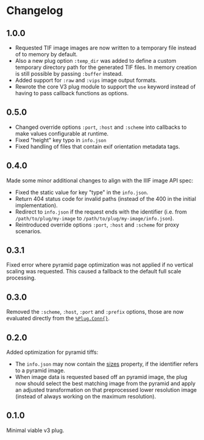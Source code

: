 # Changelog

## 1.0.0
- Requested TIF image images are now written to a temporary file instead of to memory by default. 
- Also a new plug option `:temp_dir` was added to define a custom temporary directory path for the generated TIF files. In memory creation is still possible by passing `:buffer` instead.
- Added support for `:raw` and `:vips` image output formats.
- Rewrote the core V3 plug module to support the `use` keyword instead of having to pass callback functions as options.

## 0.5.0
- Changed override options `:port`, `:host` and `:scheme` into callbacks to make values configurable at runtime.
- Fixed "height" key typo in `info.json`
- Fixed handling of files that contain exif orientation metadata tags.

## 0.4.0

Made some minor additional changes to align with the IIIF image API spec:
- Fixed the static value for key "type" in the `info.json`.
- Return 404 status code for invalid paths (instead of the 400 in the initial implementation).
- Redirect to `info.json` if the request ends with the identifier (i.e. from `/path/to/plug/my-image` to `/path/to/plug/my-image/info.json`).
- Reintroduced override options `:port`, `:host` and `:scheme` for proxy scenarios.

## 0.3.1

Fixed error where pyramid page optimization was not applied if no vertical scaling was requested. This caused a fallback to the default full scale processing.

## 0.3.0

Removed the `:scheme`, `:host`, `:port` and `:prefix` options, those are now evaluated directly from the [`%Plug.Conn{}`](https://hexdocs.pm/plug/Plug.Conn.html).

## 0.2.0

Added optimization for pyramid tiffs:
- The `info.json` may now contain the [sizes](https://iiif.io/api/image/3.0/#53-sizes) property, if the identifier refers to a pyramid image.
- When image data is requested based off an pyramid image, the plug now should select the best matching image from the pyramid and apply an adjusted transformation on that preprocessed lower resolution image (instead of always working on the maximum resolution).

## 0.1.0

Minimal viable v3 plug.